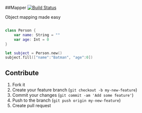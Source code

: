 ##Mapper
[![Build Status](https://img.shields.io/travis/zenangst/Mapper.svg?style=flat)](https://travis-ci.org/zenangst/Mapper)

Object mapping made easy

``` swift

class Person {
    var name: String = ""
    var age: Int = 0
}

let subject = Person.new()
subject.fill(["name":"Batman", "age":0])
```

## Contribute

1. Fork it
2. Create your feature branch (`git checkout -b my-new-feature`)
3. Commit your changes (`git commit -am 'Add some feature'`)
4. Push to the branch (`git push origin my-new-feature`)
5. Create pull request
